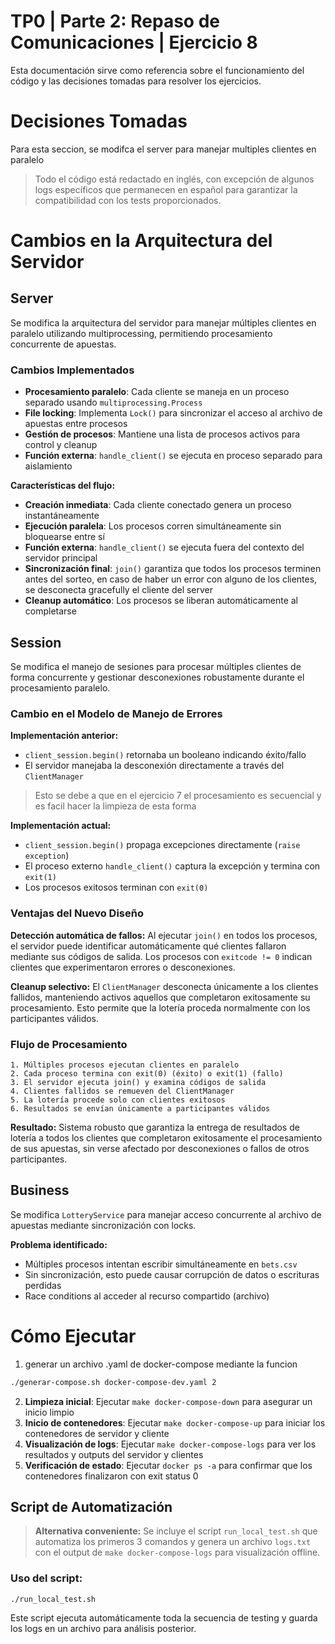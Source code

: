 # TP0 | Parte 2: Repaso de Comunicaciones | Ejercicio 8

Esta documentación sirve como referencia sobre el funcionamiento del código y las decisiones tomadas para resolver los ejercicios.

# Decisiones Tomadas

Para esta seccion, se modifca el server para manejar multiples clientes en paralelo

> Todo el código está redactado en inglés, con excepción de algunos logs específicos que permanecen en español para garantizar la compatibilidad con los tests proporcionados.

# Cambios en la Arquitectura del Servidor

## Server

Se modifica la arquitectura del servidor para manejar múltiples clientes en paralelo utilizando multiprocessing, permitiendo procesamiento concurrente de apuestas.

### Cambios Implementados

- **Procesamiento paralelo**: Cada cliente se maneja en un proceso separado usando `multiprocessing.Process`
- **File locking**: Implementa `Lock()` para sincronizar el acceso al archivo de apuestas entre procesos
- **Gestión de procesos**: Mantiene una lista de procesos activos para control y cleanup
- **Función externa**: `handle_client()` se ejecuta en proceso separado para aislamiento

**Características del flujo:**

- **Creación inmediata**: Cada cliente conectado genera un proceso instantáneamente
- **Ejecución paralela**: Los procesos corren simultáneamente sin bloquearse entre sí
- **Función externa**: `handle_client()` se ejecuta fuera del contexto del servidor principal
- **Sincronización final**: `join()` garantiza que todos los procesos terminen antes del sorteo, en caso de haber un error con alguno de los clientes, se desconecta gracefully el cliente del server
- **Cleanup automático**: Los procesos se liberan automáticamente al completarse


## Session

Se modifica el manejo de sesiones para procesar múltiples clientes de forma concurrente y gestionar desconexiones robustamente durante el procesamiento paralelo.

### Cambio en el Modelo de Manejo de Errores

**Implementación anterior:**
- `client_session.begin()` retornaba un booleano indicando éxito/fallo
- El servidor manejaba la desconexión directamente a través del `ClientManager`
> Esto se debe a que en el ejercicio 7 el procesamiento es secuencial y es facil hacer la limpieza de esta forma

**Implementación actual:**
- `client_session.begin()` propaga excepciones directamente (`raise exception`)
- El proceso externo `handle_client()` captura la excepción y termina con `exit(1)`
- Los procesos exitosos terminan con `exit(0)`

### Ventajas del Nuevo Diseño

**Detección automática de fallos:**
Al ejecutar `join()` en todos los procesos, el servidor puede identificar automáticamente qué clientes fallaron mediante sus códigos de salida. Los procesos con `exitcode != 0` indican clientes que experimentaron errores o desconexiones.

**Cleanup selectivo:**
El `ClientManager` desconecta únicamente a los clientes fallidos, manteniendo activos aquellos que completaron exitosamente su procesamiento. Esto permite que la lotería proceda normalmente con los participantes válidos.


### Flujo de Procesamiento

```
1. Múltiples procesos ejecutan clientes en paralelo
2. Cada proceso termina con exit(0) (éxito) o exit(1) (fallo)
3. El servidor ejecuta join() y examina códigos de salida
4. Clientes fallidos se remueven del ClientManager
5. La lotería procede solo con clientes exitosos
6. Resultados se envían únicamente a participantes válidos
```

**Resultado:** Sistema robusto que garantiza la entrega de resultados de lotería a todos los clientes que completaron exitosamente el procesamiento de sus apuestas, sin verse afectado por desconexiones o fallos de otros participantes.


## Business
Se modifica `LotteryService` para manejar acceso concurrente al archivo de apuestas mediante sincronización con locks.

**Problema identificado:**
- Múltiples procesos intentan escribir simultáneamente en `bets.csv`
- Sin sincronización, esto puede causar corrupción de datos o escrituras perdidas
- Race conditions al acceder al recurso compartido (archivo)


# Cómo Ejecutar

1. generar un archivo .yaml de docker-compose mediante la funcion

```bash
./generar-compose.sh docker-compose-dev.yaml 2
```

2. **Limpieza inicial**: Ejecutar `make docker-compose-down` para asegurar un inicio limpio
3. **Inicio de contenedores**: Ejecutar `make docker-compose-up` para iniciar los contenedores de servidor y cliente
4. **Visualización de logs**: Ejecutar `make docker-compose-logs` para ver los resultados y outputs del servidor y clientes
5. **Verificación de estado**: Ejecutar `docker ps -a` para confirmar que los contenedores finalizaron con exit status 0

## Script de Automatización

> **Alternativa conveniente:** Se incluye el script `run_local_test.sh` que automatiza los primeros 3 comandos y genera un archivo `logs.txt` con el output de `make docker-compose-logs` para visualización offline.

### Uso del script:

```bash
./run_local_test.sh
```

Este script ejecuta automáticamente toda la secuencia de testing y guarda los logs en un archivo para análisis posterior.
